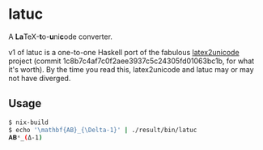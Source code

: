 # latuc

A **La**TeX-**t**o-**u**ni**c**ode converter.

v1 of latuc is a one-to-one Haskell port of the fabulous [latex2unicode](https://github.com/tomtung/latex2unicode) project (commit 1c8b7c4af7c0f2aee3937c5c24305fd01063bc1b, for what it's worth). By the time you read this, latex2unicode and latuc may or may not have diverged.

## Usage

```bash
$ nix-build
$ echo '\mathbf{AB}_{\Delta-1}' | ./result/bin/latuc
𝐀𝐁ˣ_(Δ-1)
```
